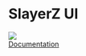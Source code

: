 # SlayerZ UI
![](https://cdn.discordapp.com/attachments/1099304093983453224/1171071365873410108/image.png?ex=655b5833&is=6548e333&hm=1cdb5c938e6b844cd4b02acfbe2502784a50a0c414fd51dae8523e0f1587c57f&)
</br>
[Documentation](https://slayerz-dev.gitbook.io/ui-library/)
